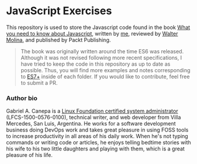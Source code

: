 # JavaScript Exercises

This repository is used to store the Javascript code found in the book [What you need to know about Javascript](https://1drv.ms/b/s!AotpOipZ2Sr2hhsT-3OSA2uuounE), written by [me](https://ar.linkedin.com/in/gacanepa), reviewed by [Walter Molina](https://www.linkedin.com/in/waltermolina/), and published by Packt Publishing.

> The book was originally written around the time ES6 was released. Although it was not revised following more recent specifications, I have tried to keep the code in this repository as up to date as possible. Thus, you will find more examples and notes corresponding to [ES7+](https://exploringjs.com/impatient-js/ch_new-javascript-features.html) inside of each folder. If you would like to contribute, feel free to submit a PR.

### Author bio

Gabriel A. Canepa is a [Linux Foundation certified system administrator](https://training.linuxfoundation.org/certification/verify-linux-certifications) (LFCS-1500-0576-0100), technical writer, and web developer from Villa Mercedes, San Luis, Argentina. He works for a software development business doing DevOps work and takes great pleasure in using FOSS tools to increase productivity in all areas of his daily work. When he's not typing commands or writing code or articles, he enjoys telling bedtime stories with his wife to his two little daughters and playing with them, which is a great pleasure of his life.
